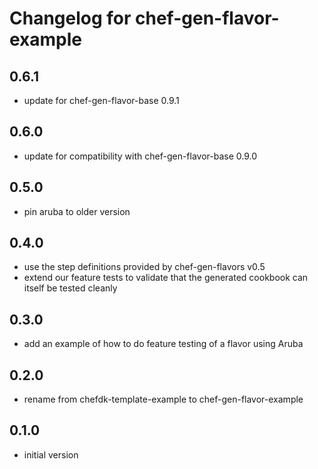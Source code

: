 # Changelog for chef-gen-flavor-example

## 0.6.1

* update for chef-gen-flavor-base 0.9.1

## 0.6.0

* update for compatibility with chef-gen-flavor-base 0.9.0

## 0.5.0

* pin aruba to older version

## 0.4.0

* use the step definitions provided by chef-gen-flavors v0.5
* extend our feature tests to validate that the generated cookbook can itself be tested cleanly

## 0.3.0

* add an example of how to do feature testing of a flavor using Aruba

## 0.2.0

* rename from chefdk-template-example to chef-gen-flavor-example

## 0.1.0

* initial version
